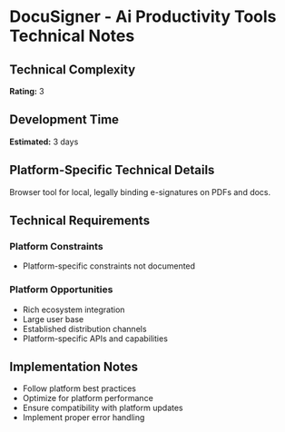 # DocuSigner - Ai Productivity Tools Technical Notes

## Technical Complexity
**Rating:** 3

## Development Time
**Estimated:** 3 days

## Platform-Specific Technical Details
Browser tool for local, legally binding e-signatures on PDFs and docs.

## Technical Requirements

### Platform Constraints
- Platform-specific constraints not documented

### Platform Opportunities
- Rich ecosystem integration
- Large user base
- Established distribution channels
- Platform-specific APIs and capabilities

## Implementation Notes
- Follow platform best practices
- Optimize for platform performance
- Ensure compatibility with platform updates
- Implement proper error handling
